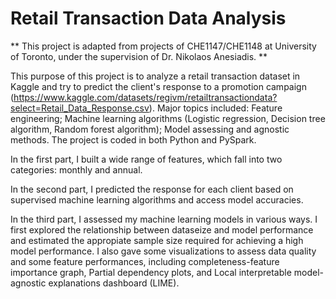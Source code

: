 # Retail Transaction Data Analysis

** This project is adapted from projects of CHE1147/CHE1148 at University of Toronto, under the supervision of Dr. Nikolaos Anesiadis. **

This purpose of this project is to analyze a retail transaction dataset in Kaggle and try to predict the client's response to a promotion campaign (https://www.kaggle.com/datasets/regivm/retailtransactiondata?select=Retail_Data_Response.csv). Major topics included: Feature engineering; Machine learning algorithms (Logistic regression, Decision tree algorithm, Random forest algorithm); Model assessing and agnostic methods. The project is coded in both Python and PySpark.

In the first part, I built a wide range of features, which fall into two categories: monthly and annual.

In the second part, I predicted the response for each client based on supervised machine learning algorithms and access model accuracies.

In the third part, I assessed my machine learning models in various ways. I first explored the relationship between dataseize and model performance and estimated the appropiate sample size required for achieving a high model performance. I also gave some visualizations to assess data quality and some feature performances, including completeness-feature importance graph, Partial dependency plots, and Local interpretable model-agnostic explanations dashboard (LIME).
